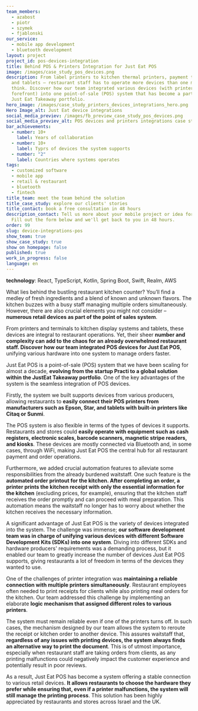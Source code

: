 ```yaml
---
team_members:
  - azabost
  - piotr
  - szymek
  - fjablonski
our_service:
  - mobile app development
  - bluetooth development
layout: project
project_id: pos-devices-integration
title: Behind POS & Printers Integration for Just Eat POS
image: /images/case_study_pos_devices.png
description: From label printers to kitchen thermal printers, payment terminals,
  and tablets – restaurant staff has to operate more devices than one might
  think. Discover how our team integrated various devices (with printers at the
  forefront) into one point-of-sale (POS) system that has become a part of the
  Just Eat Takeaway portfolio.
hero_image: /images/case_study_printers_devices_integrations_hero.png
Hero Image_alt: Just Eat device integrations
social_media_previev: /images/fb_preview_case_study_pos_devices.png
social_media_previev_alt: POS devices and printers integrations case study
bar_achievements:
  - number: 10+
    label: Years of collaboration
  - number: 10+
    label: Typrs of devices the system supports
  - number: "2"
    label: Countries where systems operates
tags:
  - customized software
  - mobile app
  - retail & restaurant
  - bluetooth
  - fintech
title_team: meet the team behind the solution
title_case_study: explore our clients' stories
title_contact: book a free consultation in 48 hours
description_contact: Tell us more about your mobile project or idea for an app.
  Fill out the form below and we'll get back to you in 48 hours.
order: 99
slug: device-integrations-pos
show_team: true
show_case_study: true
show on homepage: false
published: true
work_in_progress: false
language: en
---
```

<TitleWithIcon sectionTitle="technologies" titleIcon="/images/skills.svg" titleIconAlt="technologies" />

<Gallery images='[{"src":"/images/react_stack_logo.svg","alt":"React"},{"src":"/images/case-study_typescript_stack-logo.svg","alt":"TypeScript"},{"src":"/images/kotlin_new_stack_logo.svg","alt":"Node.js"},{"src":"/images/swift_icon_stack.svg","alt":"React"},{"src":"/images/realm_stack_logo.svg","alt":"Realm"},{"src":"/images/aws_stack_logo.svg","alt":"AWS"}]' />

**technology**: React, TypeScript, Kotlin, Spring Boot, Swift, Realm, AWS

<TitleWithIcon sectionTitle="problem: connecting various devices with POS" titleIcon="/images/icon_title_about.svg" titleIconAlt="problem" />

What lies behind the bustling restaurant kitchen counter? You’ll find a medley of fresh ingredients and a blend of known and unknown flavors. The kitchen buzzes with a busy staff managing multiple orders simultaneously. However, there are also crucial elements you might not consider – **numerous retail devices as part of the point of sales system**.

From printers and terminals to kitchen display systems and tablets, these devices are integral to restaurant operations. Yet, their sheer **number and complexity can add to the chaos for an already overwhelmed restaurant staff. Discover how our team integrated POS devices for Just Eat POS**, unifying various hardware into one system to manage orders faster.

<TitleWithIcon sectionTitle="the solution: POS integration with multiple devices from different producers" titleIcon="/images/flag.png" titleIconAlt="the solution" />

Just Eat POS is a point-of-sale (POS) system that we have been scaling for almost a decade, **evolving from the startup Practi to a global solution within the JustEat Takeaway portfolio**. One of the key advantages of the system is the seamless integration of POS devices.

Firstly, the system we built supports devices from various producers, allowing restaurants to **easily connect their POS printers from manufacturers such as Epson, Star, and tablets with built-in printers like Citaq or Sunmi**.

The POS system is also flexible in terms of the types of devices it supports. Restaurants and stores could **easily operate with equipment such as cash registers, electronic scales, barcode scanners, magnetic stripe readers, and kiosks**. These devices are mostly connected via Bluetooth and, in some cases, through WiFi, making Just Eat POS the central hub for all restaurant payment and order operations.

Furthermore, we added crucial automation features to alleviate some responsibilities from the already burdened waitstaff. One such feature is the **automated order printout for the kitchen. After completing an order, a printer prints the kitchen receipt with only the essential information for the kitchen** (excluding prices, for example), ensuring that the kitchen staff receives the order promptly and can proceed with meal preparation. This automation means the waitstaff no longer has to worry about whether the kitchen receives the necessary information.

<TitleWithIcon sectionTitle="challenges: maintaining a reliable connection with multiple printers" titleIcon="/images/gearwheel.svg" titleIconAlt="challenge" />

A significant advantage of Just Eat POS is the variety of devices integrated into the system. The challenge was immense; **our software development team was in charge of unifying various devices with different Software Development Kits (SDKs) into one system**. Diving into different SDKs and hardware producers' requirements was a demanding process, but it enabled our team to greatly increase the number of devices Just Eat POS supports, giving restaurants a lot of freedom in terms of the devices they wanted to use.

One of the challenges of printer integration was **maintaining a reliable connection with multiple printers simultaneously**. Restaurant employees often needed to print receipts for clients while also printing meal orders for the kitchen. Our team addressed this challenge by implementing an elaborate **logic mechanism that assigned different roles to various printers**.

The system must remain reliable even if one of the printers turns off. In such cases, the mechanism designed by our team allows the system to reroute the receipt or kitchen order to another device. This assures waitstaff that, **regardless of any issues with printing devices, the system always finds an alternative way to print the document**. This is of utmost importance, especially when restaurant staff are taking orders from clients, as any printing malfunctions could negatively impact the customer experience and potentially result in poor reviews.

<TitleWithIcon sectionTitle="the result: stable connection with retail devices" titleIcon="/images/icon_result_svg.svg" titleIconAlt="the results of the collaboration" />

As a result, Just Eat POS has become a system offering a stable connection to various retail devices. **It allows restaurants to choose the hardware they prefer while ensuring that, even if a printer malfunctions, the system will still manage the printing process**. This solution has been highly appreciated by restaurants and stores across Israel and the UK.